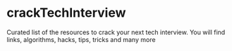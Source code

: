 # crackTechInterview
Curated list of the resources to crack your next tech interview. You will find links, algorithms, hacks, tips, tricks and many more
